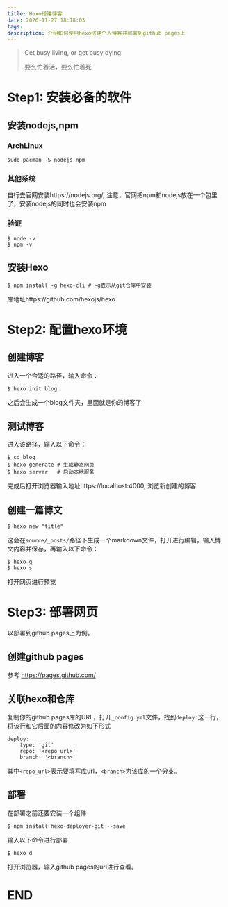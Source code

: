 ```yaml
---
title: Hexo搭建博客
date: 2020-11-27 18:18:03
tags:
description: 介绍如何使用hexo搭建个人博客并部署到github pages上
---
```


>  Get busy living, or get busy dying
>
> 要么忙着活，要么忙着死

# Step1: 安装必备的软件

## 安装nodejs,npm

### ArchLinux

```shell
sudo pacman -S nodejs npm
```

### 其他系统

自行去官网安装https://nodejs.org/, 注意，官网把npm和nodejs放在一个包里了，安装nodejs的同时也会安装npm

### 验证

```shell
$ node -v
$ npm -v
```

## 安装Hexo

```shell
$ npm install -g hexo-cli # -g表示从git仓库中安装
```

库地址https://github.com/hexojs/hexo

# Step2: 配置hexo环境

## 创建博客

进入一个合适的路径，输入命令：

```shell
$ hexo init blog
```

之后会生成一个blog文件夹，里面就是你的博客了

## 测试博客

进入该路径，输入以下命令：

```shell
$ cd blog
$ hexo generate # 生成静态网页
$ hexo server	# 启动本地服务
```

完成后打开浏览器输入地址https://localhost:4000, 浏览新创建的博客

## 创建一篇博文

```shell
$ hexo new "title"
```

这会在`source/_posts/`路径下生成一个markdown文件，打开进行编辑，输入博文内容并保存，再输入以下命令：

```shell
$ hexo g
$ hexo s
```

打开网页进行预览

# Step3: 部署网页

以部署到github pages上为例。

## 创建github pages

参考 https://pages.github.com/ 

## 关联hexo和仓库

复制你的github pages库的URL，打开`_config.yml`文件，找到`deploy:`这一行，将该行和它后面的内容修改为如下形式

```shell
deploy:
	type: 'git'
	repo: '<repo_url>'
	branch: '<branch>'
```

其中`<repo_url>`表示要填写库url，`<branch>`为该库的一个分支。

## 部署

在部署之前还要安装一个组件

```shell
$ npm install hexo-deployer-git --save
```

输入以下命令进行部署

```shell
$ hexo d
```

打开浏览器，输入github pages的url进行查看。

# END